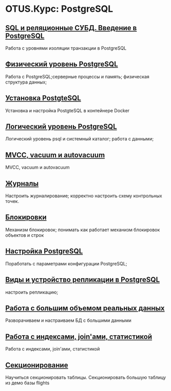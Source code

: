 # OTUS.Курс: PostgreSQL

## [SQL и реляционные СУБД. Введение в PostgreSQL ](02-Transaction-Isolation)
Работа с уровнями изоляции транзакции в PostgreSQL

## [Физический уровень PostgreSQL](03-PGDATA)
Работа с PostgreSQL;серверные процессы и память; физическая структура данных;

## [Установка PostgteSQL](04-PG-Docker)
Установка и настройка PostgteSQL в контейнере Docker

## [Логический уровень PostgreSQL](05-ROLE)
Логический уровень psql и системный каталог; работа с данными;

## [MVCC, vacuum и autovacuum](06-AUTOVACUUM)
MVCC, vacuum и autovacuum

## [Журналы](07-WAL)
Настроить журналирование; корректно настроить схему контрольных точек.

## [Блокировки](08-LOCK)
Механизм блокировок; понимать как работает механизм блокировок объектов и строк

## [Настройка PostgreSQL](09-PARAMS)
Поработать с параметрами конфигурации PostgreSQL;

## [Виды и устройство репликации в PostgreSQL](10-REPLICATION)
настроить репликацию;

## [Работа с большим объемом реальных данных](12-BIGDATA)
Разворачиваем и настраиваем БД с большими данными

## [Работа с индексами, join'ами, статистикой](15-STAT)
Работа с индексами, join'ами, статистикой

## [Секционирование](19-PARTITIONING)
Научиться секционировать таблицы. Секционировать большую таблицу из демо базы flights
